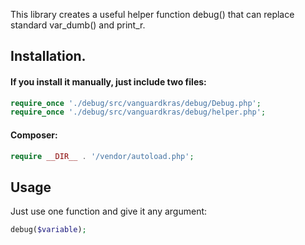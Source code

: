 This library creates a useful helper function debug() that can replace standard var_dumb() and print_r.

Installation.
-------------

#### If you install it manually, just include two files:
```php
require_once './debug/src/vanguardkras/debug/Debug.php';
require_once './debug/src/vanguardkras/debug/helper.php';
```

#### Composer:
```php
require __DIR__ . '/vendor/autoload.php';
```

Usage
------

Just use one function and give it any argument:
```php
debug($variable);
```
